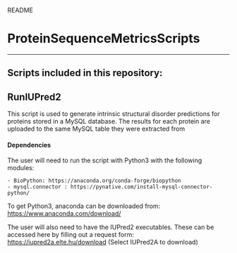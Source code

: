 README

# ProteinSequenceMetricsScripts
---------------------------------------------------------------------------------------


## Scripts included in this repository:



RunIUPred2 
----------
  This script is used to generate intrinsic structural disorder predictions for proteins stored in a MySQL database. The results for each protein are uploaded to the same MySQL table they were extracted from
  
#### Dependencies
The user will need to run the script with Python3 with the following modules:

	- BioPython: https://anaconda.org/conda-forge/biopython
	- mysql.connector : https://pynative.com/install-mysql-connector-python/

To get Python3, anaconda can be downloaded from: https://www.anaconda.com/download/


The user will also need to have the IUPred2 executables. These can be accessed here by filling out a request form: https://iupred2a.elte.hu/download (Select IUPred2A to download)



